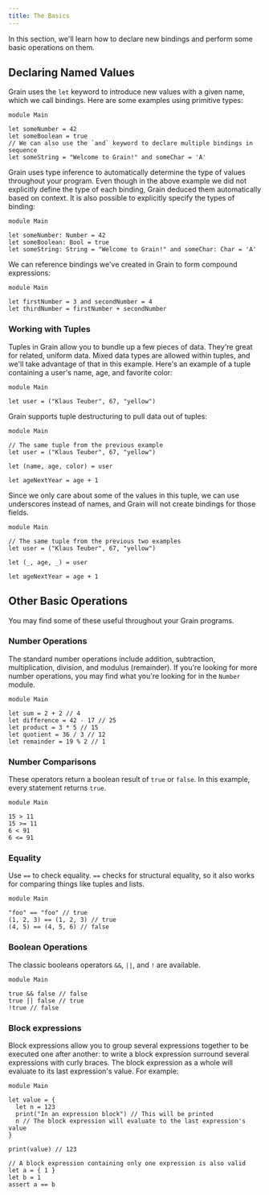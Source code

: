 ```yaml
---
title: The Basics
---
```


In this section, we'll learn how to declare new bindings and perform some basic operations on them.

## Declaring Named Values

Grain uses the `let` keyword to introduce new values with a given name, which we call bindings. Here are some examples using primitive types:

```grain
module Main

let someNumber = 42
let someBoolean = true
// We can also use the `and` keyword to declare multiple bindings in sequence
let someString = "Welcome to Grain!" and someChar = 'A'
```

Grain uses type inference to automatically determine the type of values throughout your program. Even though in the above example we did not explicitly define the type of each binding, Grain deduced them automatically based on context. It is also possible to explicitly specify the types of binding:

```grain
module Main

let someNumber: Number = 42
let someBoolean: Bool = true
let someString: String = "Welcome to Grain!" and someChar: Char = 'A'
```

We can reference bindings we've created in Grain to form compound expressions:

```grain
module Main

let firstNumber = 3 and secondNumber = 4
let thirdNumber = firstNumber + secondNumber
```

### Working with Tuples

Tuples in Grain allow you to bundle up a few pieces of data. They're great for related, uniform data. Mixed data types are allowed within tuples, and we'll take advantage of that in this example. Here's an example of a tuple containing a user's name, age, and favorite color:

```grain
module Main

let user = ("Klaus Teuber", 67, "yellow")
```

Grain supports tuple destructuring to pull data out of tuples:

```grain
module Main

// The same tuple from the previous example
let user = ("Klaus Teuber", 67, "yellow")

let (name, age, color) = user

let ageNextYear = age + 1
```

Since we only care about some of the values in this tuple, we can use underscores instead of names, and Grain will not create bindings for those fields.

```grain
module Main

// The same tuple from the previous two examples
let user = ("Klaus Teuber", 67, "yellow")

let (_, age, _) = user

let ageNextYear = age + 1
```

## Other Basic Operations

You may find some of these useful throughout your Grain programs.

### Number Operations

The standard number operations include addition, subtraction, multiplication, division, and modulus (remainder). If you're looking for more number operations, you may find what you're looking for in the `Number` module.

```grain
module Main

let sum = 2 + 2 // 4
let difference = 42 - 17 // 25
let product = 3 * 5 // 15
let quotient = 36 / 3 // 12
let remainder = 19 % 2 // 1
```

### Number Comparisons

These operators return a boolean result of `true` or `false`. In this example, every statement returns `true`.

```grain
module Main

15 > 11
15 >= 11
6 < 91
6 <= 91
```

### Equality

Use `==` to check equality. `==` checks for structural equality, so it also works for comparing things like tuples and lists.

```grain
module Main

"foo" == "foo" // true
(1, 2, 3) == (1, 2, 3) // true
(4, 5) == (4, 5, 6) // false
```

### Boolean Operations

The classic booleans operators `&&`, `||`, and `!` are available.

```grain
module Main

true && false // false
true || false // true
!true // false
```

### Block expressions

Block expressions allow you to group several expressions together to be executed one after another: to write a block expression surround several expressions with curly braces. The block expression as a whole will evaluate to its last expression's value. For example:

```grain
module Main

let value = {
  let n = 123
  print("In an expression block") // This will be printed
  n // The block expression will evaluate to the last expression's value
}

print(value) // 123

// A block expression containing only one expression is also valid
let a = { 1 }
let b = 1
assert a == b
```
